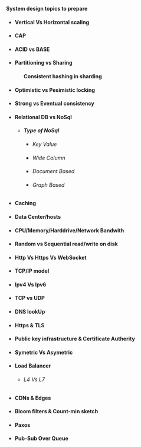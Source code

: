 **System design topics to prepare**<br/>
<ul>
<li> <h4>Vertical Vs Horizontal scaling<br/>
<li> <h4>CAP<br/>
<li> <h4>ACID vs BASE<br/>
<li> <h4>Partitioning vs Sharing<br/> 
<ul> <h4>Consistent hashing in sharding</ul>
<li> <h4>Optimistic vs Pesimistic locking<br/>
<li> <h4>Strong vs Eventual consistency<br/>
<li> <h4>Relational DB vs NoSql<br/>
<ul>
    <li><h5>Type of NoSql <br/>
        <ul>
         <li> <h6>Key Value<br/>
         <li> <h6>Wide Column<br/>
         <li> <h6>Document Based<br/>
         <li> <h6>Graph Based<br/>
        </ul> 
    </ul>
<li> <h4>Caching
<li> <h4>Data Center/hosts
<li> <h4>CPU/Memory/Harddrive/Network Bandwith
<li> <h4>Random vs Sequential read/write on disk
<li> <h4>Http Vs Https Vs WebSocket
<li> <h4>TCP/IP model
<li> <h4>Ipv4 Vs Ipv6
<li> <h4>TCP vs UDP
<li> <h4>DNS lookUp
<li> <h4>Https & TLS
<li> <h4>Public key infrastructure & Certificate Autherity
<li> <h4>Symetric Vs Asymetric
<li> <h4>Load Balancer 
    <ul>
        <li><h6> L4 Vs L7
    </ul>
<li> <h4>CDNs & Edges
<li> <h4>Bloom filters & Count-min sketch
<li> <h4>Paxos 
<li> <h4>Pub-Sub Over Queue
</ul>
